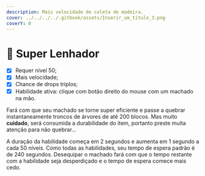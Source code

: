 ```yaml
---
description: Mais velocidade de coleta de madeira.
cover: ../../../../.gitbook/assets/Inserir_um_titulo_3.png
coverY: 0
---
```


# 🌴 Super Lenhador

* [x] Requer nível 50;
* [x] Mais velocidade;
* [x] Chance de drops triplos;
* [x] Habilidade ativa: clique com botão direito do mouse com um machado na mão.

Fará com que seu machado se torne super eficiente e passe a quebrar instantaneamente troncos de árvores de até 200 blocos. Mas muito **cuidado**, será consumida a durabilidade do item, portanto preste muita atenção para não quebrar...&#x20;

A duração da habilidade começa em 2 segundos e aumenta em 1 segundo a cada 50 níveis. Como todas as habilidades, seu tempo de espera padrão é de 240 segundos. Desequipar o machado fará com que o tempo restante com a habilidade seja desperdiçado e o tempo de espera comece mais cedo.
